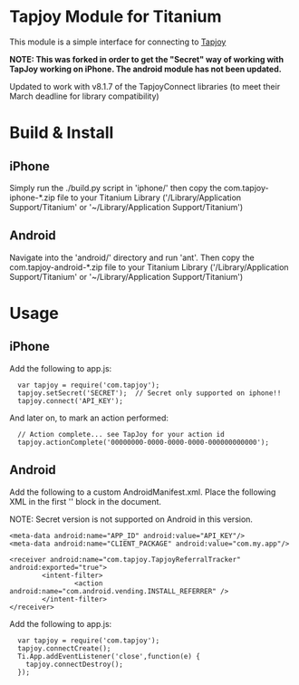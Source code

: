 # Tapjoy Module for Titanium

This module is a simple interface for connecting to [Tapjoy](http://tapjoy.com)

__NOTE: This was forked in order to get the "Secret" way of working with TapJoy
working on iPhone.  The android module has not been updated.__

Updated to work with v8.1.7 of the TapjoyConnect libraries (to meet their March
deadline for library compatibility)

# Build & Install

## iPhone

Simply run the ./build.py script in 'iphone/' then copy the com.tapjoy-iphone-*.zip file to your Titanium Library  ('/Library/Application Support/Titanium' or '~/Library/Application Support/Titanium')

## Android

Navigate into the 'android/' directory and run 'ant'. Then copy the com.tapjoy-android-*.zip file to your Titanium Library  ('/Library/Application Support/Titanium' or '~/Library/Application Support/Titanium')

# Usage

## iPhone

Add the following to app.js:

      var tapjoy = require('com.tapjoy');
      tapjoy.setSecret('SECRET');  // Secret only supported on iphone!!
      tapjoy.connect('API_KEY');

And later on, to mark an action performed:

      // Action complete... see TapJoy for your action id
      tapjoy.actionComplete('00000000-0000-0000-0000-000000000000');

## Android

Add the following to a custom AndroidManifest.xml. Place the following XML in the first '<activity>' block in the document.

NOTE: Secret version is not supported on Android in this version.

    <meta-data android:name="APP_ID" android:value="API_KEY"/> 
    <meta-data android:name="CLIENT_PACKAGE" android:value="com.my.app"/>

    <receiver android:name="com.tapjoy.TapjoyReferralTracker" android:exported="true">
            <intent-filter>
                    <action android:name="com.android.vending.INSTALL_REFERRER" />
            </intent-filter>
    </receiver>
    

Add the following to app.js:

      var tapjoy = require('com.tapjoy');
      tapjoy.connectCreate();
      Ti.App.addEventListener('close',function(e) {
        tapjoy.connectDestroy();
      });
    
